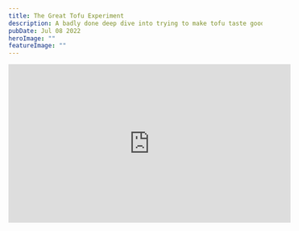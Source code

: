 ```yaml
---
title: The Great Tofu Experiment
description: A badly done deep dive into trying to make tofu taste good
pubDate: Jul 08 2022
heroImage: ""
featureImage: ""
---
```


<iframe width="560" height="315" src="https://www.youtube.com/embed/BHuH8f43QVw?si=WQjWx4hM_2Us_M0D" title="YouTube video player" frameborder="0" allow="accelerometer; autoplay; clipboard-write; encrypted-media; gyroscope; picture-in-picture; web-share" referrerpolicy="strict-origin-when-cross-origin" allowfullscreen></iframe>
